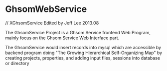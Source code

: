 GhsomWebService
===============

// XGhsomService Edited by Jeff Lee 2013.08 



The GhsomService Project is a Ghsom Service frontend Web Program, mainly focus on the Ghsom Service Web Interface part.

The GhsomService would insert records into mysql which are accessible by backend program doing "The Growing Hierarchical Self-Organizing Map" by creating projects, properties, and adding input files, sessions into database or directory
